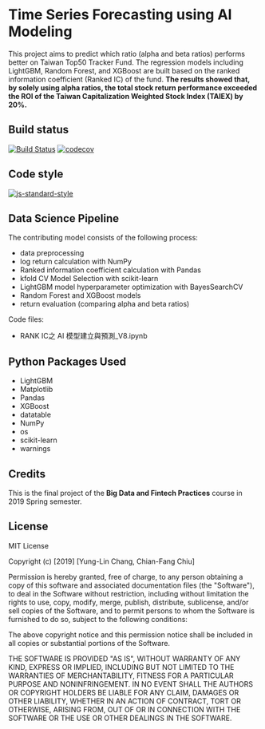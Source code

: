 # Time Series Forecasting using AI Modeling 
This project aims to predict which ratio (alpha and beta ratios) performs better on Taiwan Top50 Tracker Fund. The regression models including LightGBM, Random Forest, and XGBoost are built based on the ranked information coefficient (Ranked IC) of the fund. **The results showed that, by solely using alpha ratios, the total stock return performance exceeded the ROI of the Taiwan Capitalization Weighted Stock Index (TAIEX) by 20%.**


## Build status
[![Build Status](https://travis-ci.org/joemccann/dillinger.svg?branch=master)](https://travis-ci.org/joemccann/dillinger) [![codecov](https://codecov.io/gh/yunglinchang/timeseries_forecasting/branch/master/graph/badge.svg)](https://codecov.io/gh/yunglinchang/timeseries_forecasting)
## Code style
[![js-standard-style](https://img.shields.io/badge/code%20style-standard-brightgreen.svg?style=flat)](https://github.com/feross/standard)

## Data Science Pipeline
The contributing model consists of the following process:
 - data preprocessing
 - log return calculation with NumPy
 - Ranked information coefficient calculation with Pandas
 - kfold CV Model Selection with scikit-learn
 - LightGBM model hyperparameter optimization with BayesSearchCV
 - Random Forest and XGBoost models
 - return evaluation (comparing alpha and beta ratios)

Code files:
* RANK IC之 AI 模型建立與預測_V8.ipynb

## Python Packages Used
* LightGBM
* Matplotlib
* Pandas
* XGBoost
* datatable
* NumPy
* os
* scikit-learn
* warnings

## Credits
This is the final project of the **Big Data and Fintech Practices** course in 2019 Spring semester.

## License
MIT License

Copyright (c) [2019] [Yung-Lin Chang, Chian-Fang Chiu]

Permission is hereby granted, free of charge, to any person obtaining a copy
of this software and associated documentation files (the "Software"), to deal
in the Software without restriction, including without limitation the rights
to use, copy, modify, merge, publish, distribute, sublicense, and/or sell
copies of the Software, and to permit persons to whom the Software is
furnished to do so, subject to the following conditions:

The above copyright notice and this permission notice shall be included in all
copies or substantial portions of the Software.

THE SOFTWARE IS PROVIDED "AS IS", WITHOUT WARRANTY OF ANY KIND, EXPRESS OR
IMPLIED, INCLUDING BUT NOT LIMITED TO THE WARRANTIES OF MERCHANTABILITY,
FITNESS FOR A PARTICULAR PURPOSE AND NONINFRINGEMENT. IN NO EVENT SHALL THE
AUTHORS OR COPYRIGHT HOLDERS BE LIABLE FOR ANY CLAIM, DAMAGES OR OTHER
LIABILITY, WHETHER IN AN ACTION OF CONTRACT, TORT OR OTHERWISE, ARISING FROM,
OUT OF OR IN CONNECTION WITH THE SOFTWARE OR THE USE OR OTHER DEALINGS IN THE
SOFTWARE.